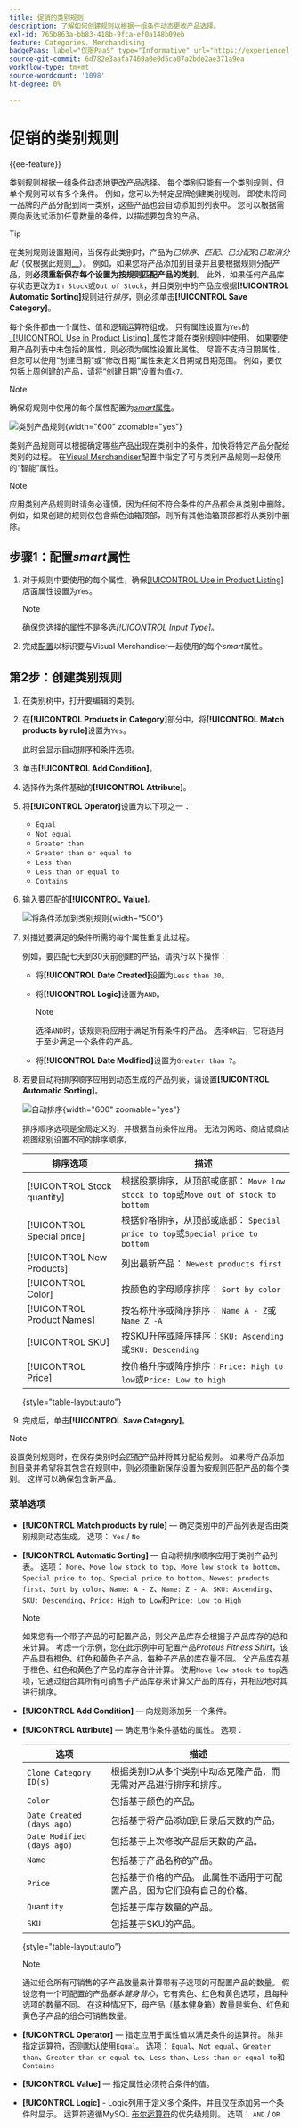 ```yaml
---
title: 促销的类别规则
description: 了解如何创建规则以根据一组条件动态更改产品选择。
exl-id: 765b863a-bb83-418b-9fca-ef0a148b09eb
feature: Categories, Merchandising
badgePaas: label="仅限PaaS" type="Informative" url="https://experienceleague.adobe.com/en/docs/commerce/user-guides/product-solutions" tooltip="仅适用于云项目(Adobe管理的PaaS基础架构)和内部部署项目上的Adobe Commerce 。"
source-git-commit: 6d782e3aafa7460a0e0d5ca07a2bde2ae371a9ea
workflow-type: tm+mt
source-wordcount: '1098'
ht-degree: 0%

---
```


# 促销的类别规则

{{ee-feature}}

类别规则根据一组条件动态地更改产品选择。 每个类别只能有一个类别规则，但单个规则可以有多个条件。 例如，您可以为特定品牌创建类别规则。 即使未将同一品牌的产品分配到同一类别，这些产品也会自动添加到列表中。 您可以根据需要向表达式添加任意数量的条件，以描述要包含的产品。

>[!TIP]
>
>在类别规则设置期间，当保存此类别时，产品为&#x200B;_已排序_、_匹配_、_已分配_&#x200B;和&#x200B;_已取消分配_（仅根据此规则&#x200B;**__**）。 例如，如果您将产品添加到目录并且要根据规则分配产品，则&#x200B;**必须重新保存每个设置为按规则匹配产品的类别**。 此外，如果任何产品库存状态更改为`In Stock`或`Out of Stock`，并且类别中的产品应根据&#x200B;**[!UICONTROL Automatic Sorting]**&#x200B;规则进行&#x200B;_排序_，则必须单击&#x200B;**[!UICONTROL Save Category]**。

每个条件都由一个属性、值和逻辑运算符组成。 只有属性设置为`Yes`的&#x200B;_[[!UICONTROL Use in Product Listing]](../catalog/attribute-product-create.md)_属性才能在类别规则中使用。 如果要使用产品列表中未包括的属性，则必须为属性设置此属性。 尽管不支持日期属性，但您可以使用“创建日期”或“修改日期”属性来定义日期或日期范围。 例如，要仅包括上周创建的产品，请将“创建日期”设置为值`<7`。

>[!NOTE]
>
>确保将规则中使用的每个属性配置为&#x200B;[_smart_&#x200B;属性](smart-attributes-configure.md)。

![类别产品规则](../catalog/assets/category-product-rule-with-stock.png){width="600" zoomable="yes"}

类别产品规则可以根据确定哪些产品出现在类别中的条件，加快将特定产品分配给类别的过程。 在[Visual Merchandiser](visual-merchandiser.md)配置中指定了可与类别产品规则一起使用的“智能”属性。

>[!NOTE]
>
>应用类别产品规则时请务必谨慎，因为任何不符合条件的产品都会从类别中删除。 例如，如果创建的规则仅包含紫色油箱顶部，则所有其他油箱顶部都将从类别中删除。

## 步骤1：配置&#x200B;_smart_&#x200B;属性

1. 对于规则中要使用的每个属性，确保[[!UICONTROL Use in Product Listing]](../catalog/product-attributes.md)店面属性设置为`Yes`。

   >[!NOTE]
   >
   >确保您选择的属性不是多选&#x200B;_[!UICONTROL Input Type]_。

1. 完成[配置](smart-attributes-configure.md)以标识要与Visual Merchandiser一起使用的每个&#x200B;_smart_&#x200B;属性。

## 第2步：创建类别规则

1. 在类别树中，打开要编辑的类别。

1. 在&#x200B;**[!UICONTROL Products in Category]**&#x200B;部分中，将&#x200B;**[!UICONTROL Match products by rule]**&#x200B;设置为`Yes`。

   此时会显示自动排序和条件选项。

1. 单击&#x200B;**[!UICONTROL Add Condition]**。

1. 选择作为条件基础的&#x200B;**[!UICONTROL Attribute]**。

1. 将&#x200B;**[!UICONTROL Operator]**&#x200B;设置为以下项之一：

   - `Equal`
   - `Not equal`
   - `Greater than`
   - `Greater than or equal to`
   - `Less than`
   - `Less than or equal to`
   - `Contains`

1. 输入要匹配的&#x200B;**[!UICONTROL Value]**。

   ![将条件添加到类别规则](../catalog/assets/category-rule-create.png){width="500"}

1. 对描述要满足的条件所需的每个属性重复此过程。

   例如，要匹配七天到30天前创建的产品，请执行以下操作：

   - 将&#x200B;**[!UICONTROL Date Created]**&#x200B;设置为`Less than 30`。

   - 将&#x200B;**[!UICONTROL Logic]**&#x200B;设置为`AND`。

     >[!NOTE]
     >
     >选择`AND`时，该规则将应用于满足所有条件的产品。 选择`OR`后，它将适用于至少满足一个条件的产品。

   - 将&#x200B;**[!UICONTROL Date Modified]**&#x200B;设置为`Greater than 7`。

1. 若要自动将排序顺序应用到动态生成的产品列表，请设置&#x200B;**[!UICONTROL Automatic Sorting]**。

   ![自动排序](./assets/automatic-sorting-field.png){width="600" zoomable="yes"}

   排序顺序选项是全局定义的，并根据当前条件应用。 无法为网站、商店或商店视图级别设置不同的排序顺序。

   | 排序选项 | 描述 |
   |-----------| -----------|
   | [!UICONTROL Stock quantity] | 根据股票排序，从顶部或底部： `Move low stock to top`或`Move out of stock to bottom` |
   | [!UICONTROL Special price] | 根据价格排序，从顶部或底部： `Special price to top`或`Special price to bottom` |
   | [!UICONTROL New Products] | 列出最新产品： `Newest products first` |
   | [!UICONTROL Color] | 按颜色的字母顺序排序： `Sort by color` |
   | [!UICONTROL Product Names] | 按名称升序或降序排序： `Name A - Z`或`Name Z -A` |
   | [!UICONTROL SKU] | 按SKU升序或降序排序：`SKU: Ascending`或`SKU: Descending` |
   | [!UICONTROL Price] | 按价格升序或降序排序：`Price: High to low`或`Price: Low to high` |

   {style="table-layout:auto"}

1. 完成后，单击&#x200B;**[!UICONTROL Save Category]**。

>[!NOTE]
>
>设置类别规则时，在保存类别时会匹配产品并将其分配给规则。 如果将产品添加到目录并希望将其包含在规则中，则必须重新保存设置为按规则匹配产品的每个类别。 这样可以确保包含新产品。

### 菜单选项

- **[!UICONTROL Match products by rule]** — 确定类别中的产品列表是否由类别规则动态生成。 选项： `Yes` / `No`

- **[!UICONTROL Automatic Sorting]** — 自动将排序顺序应用于类别产品列表。 选项： `None`、`Move low stock to top`、`Move low stock to bottom`、`Special price to top`、`Special price to bottom`、`Newest products first`、`Sort by color`、`Name: A - Z`、`Name: Z - A`、`SKU: Ascending`、`SKU: Descending`、`Price: High to Low`和`Price: Low to High`

  >[!NOTE]
  >
  >如果您有一个带子产品的可配置产品，则父产品库存会根据子产品库存的总和来计算。 考虑一个示例，您在此示例中可配置产品&#x200B;_Proteus Fitness Shirt_，该产品具有橙色、红色和黄色子产品，每种子产品的库存量不同。 父产品库存基于橙色、红色和黄色子产品的库存合计计算。 使用`Move low stock to top`选项，它通过组合其所有可销售子产品库存来计算父产品的库存，并相应地对其进行排序。

- **[!UICONTROL Add Condition]** — 向规则添加另一个条件。

- **[!UICONTROL Attribute]** — 确定用作条件基础的属性。 选项：

  | 选项 | 描述 |
  | ------ | ----------- |
  | `Clone Category ID(s)` | 根据类别ID从多个类别中动态克隆产品，而无需对产品进行排序和排序。 |
  | `Color` | 包括基于颜色的产品。 |
  | `Date Created (days ago)` | 包括基于将产品添加到目录后天数的产品。 |
  | `Date Modified (days ago)` | 包括基于上次修改产品后天数的产品。 |
  | `Name` | 包括基于产品名称的产品。 |
  | `Price` | 包括基于价格的产品。 此属性不适用于可配置产品，因为它们没有自己的价格。 |
  | `Quantity` | 包括基于库存数量的产品。 |
  | `SKU` | 包括基于SKU的产品。 |

  {style="table-layout:auto"}

  >[!NOTE]
  >
  >通过组合所有可销售的子产品数量来计算带有子选项的可配置产品的数量。 假设您有一个可配置的产品&#x200B;_基本健身背心_，它有紫色、红色和黄色选项，且每种选项的数量不同。 在这种情况下，母产品（基本健身箱）数量是紫色、红色和黄色子产品的组合可销售数量。

- **[!UICONTROL Operator]** — 指定应用于属性值以满足条件的运算符。 除非指定运算符，否则默认使用`Equal`。 选项： `Equal`、`Not equal`、`Greater than`、`Greater than or equal to`、`Less than`、`Less than or equal to`和`Contains`

- **[!UICONTROL Value]** — 指定属性必须符合条件的值。

- **[!UICONTROL Logic]** - Logic列用于定义多个条件，并且仅在添加另一个条件时显示。 运算符遵循MySQL [布尔运算符](https://dev.mysql.com/doc/refman/8.0/en/operator-precedence.html)的优先级规则。 选项： `AND` / `OR`
